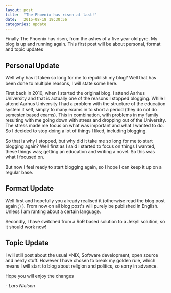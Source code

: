 ```yaml
---
layout: post
title:  "The Phoenix has risen at last!"
date:   2015-08-18 19:30:56
categories: update
---
```

Finally The Phoenix has risen, from the ashes of a five year old pyre. My blog is up and running again. This first post will be about personal, format and topic updates

## Personal Update
Well why has it taken so long for me to republish my blog? Well that has been done to multiple reasons, I will state some here.

First back in 2010, when I started the original blog. I attend Aarhus University and that is actually one of the reasons I stopped blogging. While I attend Aarhus University I had a problem with the structure of the education system it self, simply to many exams in to short a period (they do not do semester based exams). This in combination, with problems in my family resulting with me going down with stress and dropping out of the University. The stress made me focus on what was important and what I wanted to do. So I decided to stop doing a lot of things I liked, including blogging.

So that is why I stopped, but why did it take me so long for me to start blogging again? Well first as I said I started to focus on things I wanted, these things was; getting an education and writing a novel. So this was what I focused on.

But now I feel ready to start blogging again, so I hope I can keep it up on a regular base.

## Format Update
Well first and hopefully you already realised it (otherwise read the blog post again ;) ). From now on all blog post's will purely be published in English. Unless I am ranting about a certain language.

Secondly, I have switched from a RoR based solution to a Jekyll solution, so it should work now!

## Topic Update
I will still post about the usual *NIX, Software development, open source and nerdy stuff. However I have chosen to break my golden rule, which means I will start to blog about religion and politics, so sorry in advance.


Hope you will enjoy the changes

_- Lars Nielsen_
